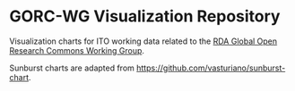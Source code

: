 # GORC-WG Visualization Repository

Visualization charts for ITO working data related to the <a href="https://www.rd-alliance.org/groups/gorc-international-model-wg">RDA Global Open Research Commons Working Group</a>.

Sunburst charts are adapted from https://github.com/vasturiano/sunburst-chart.
